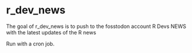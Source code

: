 
# r_dev_news



<!-- badges: start -->
<!-- badges: end -->

The goal of r_dev_news is to push to the fosstodon account R Devs NEWS with the latest updates of the R news

Run with a cron job.

